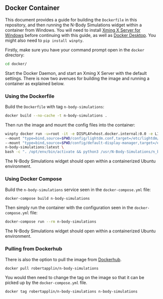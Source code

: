 ## Docker Container

This document provides a guide for building the ``Dockerfile`` in this repository, and then running the N-Body Simulations widget within a container from Windows. You will need to install [Xming X Server for Windows](https://sourceforge.net/projects/xming/) before continuing with this guide, as well as [Docker Desktop](https://docs.docker.com/desktop/windows/install/). You might also need to ``pip install winpty``.

Firstly, make sure you have your command prompt open in the ``docker`` directory:

```sh
cd docker/
```

Start the Docker Daemon, and start an Xming X Server with the default settings. There is now two avenues for building the image and running a container as explained below. 

### Using the Dockerfile

Build the ``Dockerfile`` with tag ``n-body-simulations``:

```sh
docker build --no-cache -t n-body-simulations .
```

Then run the image and mount the config files into the container:

```sh
winpty docker run -u=root -it -e DISPLAY=host.docker.internal:0.0 -e LIBGL_ALWAYS_INDIRECT=1 -e XDG_RUNTIME_DIR=/tmp/runtime-root \
--mount "type=bind,source=$PWD/config/lightdm.conf,target=/etc/lightdm/lightdm.conf.d/lightdm.conf" \
--mount "type=bind,source=$PWD/config/default-display-manager,target=/etc/X11/default-display-manager" \
n-body-simulations:latest \
bash -c ". /opt/env/bin/activate && python3 /usr/N-Body-Simulations/n_body_simulations/startup.py"
```

The N-Body Simulations widget should open within a containerized Ubuntu environment.

### Using Docker Compose

Build the ``n-body-simulations`` service seen in the ``docker-compose.yml`` file:

```sh
docker-compose build n-body-simulations
```

Then simply run the container with the configuration seen in the ``docker-compose.yml`` file:

```sh
docker-compose run --rm n-body-simulations
```

The N-Body Simulations widget should open within a containerized Ubuntu environment.

### Pulling from Dockerhub

There is also the option to pull the image from [Dockerhub](https://hub.docker.com/r/robertapplin/n-body-simulations).

```sh
docker pull robertapplin/n-body-simulations
```

You would then need to change the tag on the image so that it can be picked up by the ``docker-compose.yml`` file.

```sh
docker tag robertapplin/n-body-simulations n-body-simulations
```
